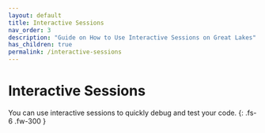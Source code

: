 ```yaml
---
layout: default
title: Interactive Sessions
nav_order: 3
description: "Guide on How to Use Interactive Sessions on Great Lakes"
has_children: true
permalink: /interactive-sessions
---
```

# Interactive Sessions

You can use interactive sessions to quickly debug and test your code.
{: .fs-6 .fw-300 }
